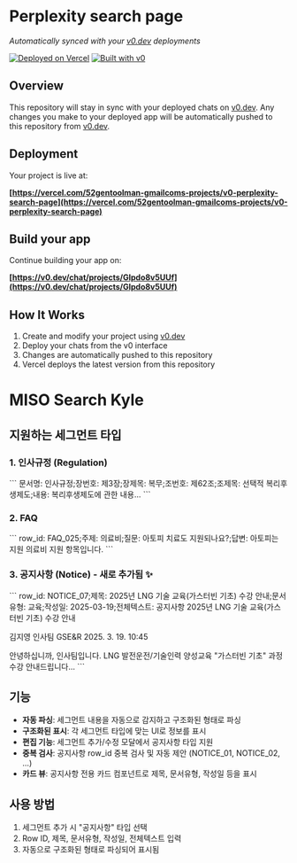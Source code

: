 # Perplexity search page

*Automatically synced with your [v0.dev](https://v0.dev) deployments*

[![Deployed on Vercel](https://img.shields.io/badge/Deployed%20on-Vercel-black?style=for-the-badge&logo=vercel)](https://vercel.com/52gentoolman-gmailcoms-projects/v0-perplexity-search-page)
[![Built with v0](https://img.shields.io/badge/Built%20with-v0.dev-black?style=for-the-badge)](https://v0.dev/chat/projects/Glpdo8v5UUf)

## Overview

This repository will stay in sync with your deployed chats on [v0.dev](https://v0.dev).
Any changes you make to your deployed app will be automatically pushed to this repository from [v0.dev](https://v0.dev).

## Deployment

Your project is live at:

**[https://vercel.com/52gentoolman-gmailcoms-projects/v0-perplexity-search-page](https://vercel.com/52gentoolman-gmailcoms-projects/v0-perplexity-search-page)**

## Build your app

Continue building your app on:

**[https://v0.dev/chat/projects/Glpdo8v5UUf](https://v0.dev/chat/projects/Glpdo8v5UUf)**

## How It Works

1. Create and modify your project using [v0.dev](https://v0.dev)
2. Deploy your chats from the v0 interface
3. Changes are automatically pushed to this repository
4. Vercel deploys the latest version from this repository

# MISO Search Kyle

## 지원하는 세그먼트 타입

### 1. 인사규정 (Regulation)
\`\`\`
문서명: 인사규정;장번호: 제3장;장제목: 복무;조번호: 제62조;조제목: 선택적 복리후생제도;내용: 복리후생제도에 관한 내용...
\`\`\`

### 2. FAQ
\`\`\`
row_id: FAQ_025;주제: 의료비;질문: 아토피 치료도 지원되나요?;답변: 아토피는 지원 의료비 지원 항목입니다.
\`\`\`

### 3. 공지사항 (Notice) - 새로 추가됨 ✨
\`\`\`
row_id: NOTICE_07;제목: 2025년 LNG 기술 교육(가스터빈 기초) 수강 안내;문서유형: 교육;작성일: 2025-03-19;전체텍스트: 공지사항 2025년 LNG 기술 교육(가스터빈 기초) 수강 안내

김지영 인사팀 GSE&R 2025. 3. 19. 10:45

안녕하십니까, 인사팀입니다.
LNG 발전운전/기술인력 양성교육 "가스터빈 기초" 과정 수강 안내드립니다...
\`\`\`

## 기능

- **자동 파싱**: 세그먼트 내용을 자동으로 감지하고 구조화된 형태로 파싱
- **구조화된 표시**: 각 세그먼트 타입에 맞는 UI로 정보를 표시
- **편집 기능**: 세그먼트 추가/수정 모달에서 공지사항 타입 지원
- **중복 검사**: 공지사항 row_id 중복 검사 및 자동 제안 (NOTICE_01, NOTICE_02, ...)
- **카드 뷰**: 공지사항 전용 카드 컴포넌트로 제목, 문서유형, 작성일 등을 표시

## 사용 방법

1. 세그먼트 추가 시 "공지사항" 타입 선택
2. Row ID, 제목, 문서유형, 작성일, 전체텍스트 입력
3. 자동으로 구조화된 형태로 파싱되어 표시됨
